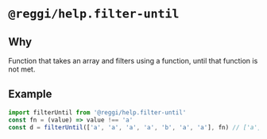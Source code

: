 # `@reggi/help.filter-until`

## Why

Function that takes an array and filters using a function, until that function is not met.

## Example

```js
import filterUntil from '@reggi/help.filter-until'
const fn = (value) => value !== 'a'
const d = filterUntil(['a', 'a', 'a', 'a', 'b', 'a', 'a'], fn) // ['a', 'a', 'a', 'a']
```
